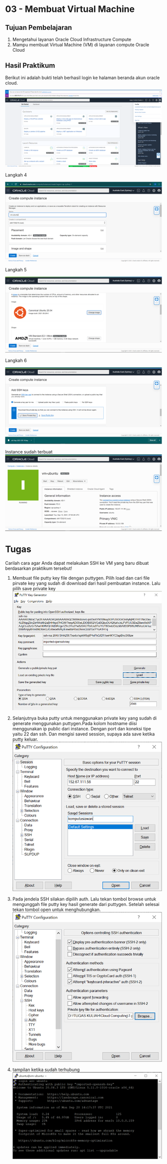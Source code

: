 # 03 - Membuat Virtual Machine

## Tujuan Pembelajaran

1. Mengetahui layanan Oracle Cloud Infrastructure Compute
2. Mampu membuat Virtual Machine (VM) di layanan compute Oracle Cloud

## Hasil Praktikum

Berikut ini adalah bukti telah berhasil login ke halaman beranda akun oracle cloud.

![Screenshot Dashboard Oracle](img/dashboard_oracle.png)

Langkah 4

![Langkah 4](img/4.png)

Langkah 5

![Langkah 5](img/5.png)

Langkah 6

![Langkah 6](img/6.png)

Instance sudah terbuat
![terbuat](img/1.png)

# Tugas
Carilah cara agar Anda dapat melakukan SSH ke VM yang baru dibuat berdasarkan praktikum tersebut!

1. Membuat file putty key file dengan puttygen. Pilih load dan cari file pirvate key yang sudah di download dari hasil pembuatan instance. Lalu pilih save private key
![t1](img/t1.png)

2. Selanjutnya buka putty untuk menggunakan private key yang sudah di generate menggunakan puttygen.Pada kolom hostname diisi menggunakan ip public dari instance. Dengan port dan koneksi tipe yaitu 22 dan ssh. Dan mengisi saved session, supaya ada save ketika putty keluar.
![t2](img/t2.png)

3. Pada jendela SSH silakan dipilih auth. Lalu tekan tombol browse untuk mengunggah file putty key hasil generate dari puttygen. Setelah selesai tekan tombol open untuk menghubungkan.
![t3](img/t3.png)

4. tampilan ketika sudah terhubung
![t4](img/t4.png)
